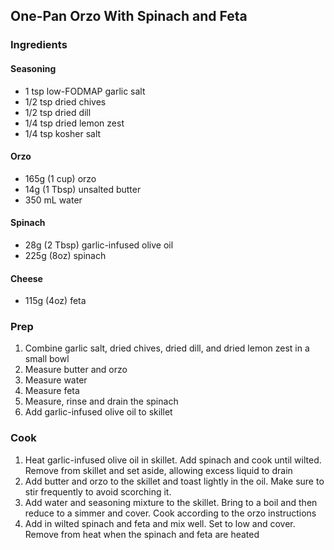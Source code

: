 ## One-Pan Orzo With Spinach and Feta

### Ingredients

#### Seasoning
* 1 tsp low-FODMAP garlic salt
* 1/2 tsp dried chives
* 1/2 tsp dried dill
* 1/4 tsp dried lemon zest
* 1/4 tsp kosher salt

#### Orzo
* 165g (1 cup) orzo  
* 14g (1 Tbsp) unsalted butter
* 350 mL water

#### Spinach
* 28g (2 Tbsp) garlic-infused olive oil
* 225g (8oz) spinach

#### Cheese
* 115g (4oz) feta

### Prep
1. Combine garlic salt, dried chives, dried dill, and dried lemon zest in a small bowl
1. Measure butter and orzo
1. Measure water
1. Measure feta
1. Measure, rinse and drain the spinach
1. Add garlic-infused olive oil to skillet

### Cook
1. Heat garlic-infused olive oil in skillet. Add spinach and cook until wilted. Remove from skillet and set aside, allowing excess liquid to drain
1. Add butter and orzo to the skillet and toast lightly in the oil. Make sure to stir frequently to avoid scorching it.
1. Add water and seasoning mixture to the skillet. Bring to a boil and then reduce to a simmer and cover. Cook according to the orzo instructions
1. Add in wilted spinach and feta and mix well. Set to low and cover. Remove from heat when the spinach and feta are heated

